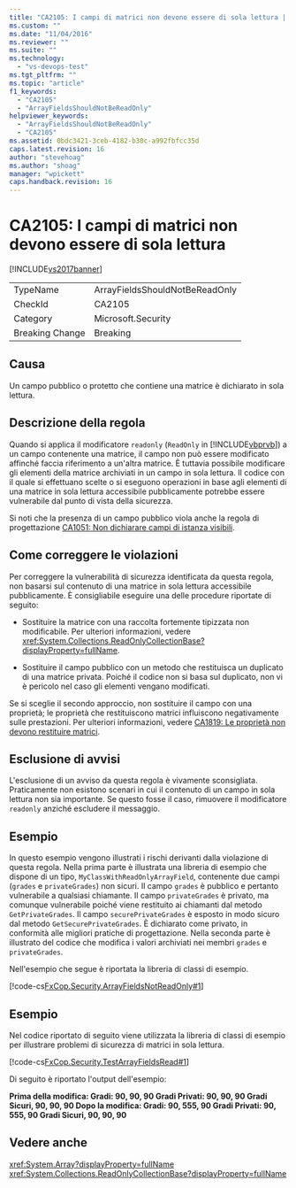 ```yaml
---
title: "CA2105: I campi di matrici non devono essere di sola lettura | Microsoft Docs"
ms.custom: ""
ms.date: "11/04/2016"
ms.reviewer: ""
ms.suite: ""
ms.technology: 
  - "vs-devops-test"
ms.tgt_pltfrm: ""
ms.topic: "article"
f1_keywords: 
  - "CA2105"
  - "ArrayFieldsShouldNotBeReadOnly"
helpviewer_keywords: 
  - "ArrayFieldsShouldNotBeReadOnly"
  - "CA2105"
ms.assetid: 0bdc3421-3ceb-4182-b30c-a992fbfcc35d
caps.latest.revision: 16
author: "stevehoag"
ms.author: "shoag"
manager: "wpickett"
caps.handback.revision: 16
---
```

# CA2105: I campi di matrici non devono essere di sola lettura
[!INCLUDE[vs2017banner](../code-quality/includes/vs2017banner.md)]

|||  
|-|-|  
|TypeName|ArrayFieldsShouldNotBeReadOnly|  
|CheckId|CA2105|  
|Category|Microsoft.Security|  
|Breaking Change|Breaking|  
  
## Causa  
 Un campo pubblico o protetto che contiene una matrice è dichiarato in sola lettura.  
  
## Descrizione della regola  
 Quando si applica il modificatore `readonly` \(`ReadOnly` in [!INCLUDE[vbprvb](../code-quality/includes/vbprvb_md.md)]\) a un campo contenente una matrice, il campo non può essere modificato affinché faccia riferimento a un'altra matrice.  È tuttavia possibile modificare gli elementi della matrice archiviati in un campo in sola lettura.  Il codice con il quale si effettuano scelte o si eseguono operazioni in base agli elementi di una matrice in sola lettura accessibile pubblicamente potrebbe essere vulnerabile dal punto di vista della sicurezza.  
  
 Si noti che la presenza di un campo pubblico viola anche la regola di progettazione [CA1051: Non dichiarare campi di istanza visibili](../code-quality/ca1051-do-not-declare-visible-instance-fields.md).  
  
## Come correggere le violazioni  
 Per correggere la vulnerabilità di sicurezza identificata da questa regola, non basarsi sul contenuto di una matrice in sola lettura accessibile pubblicamente.  È consigliabile eseguire una delle procedure riportate di seguito:  
  
-   Sostituire la matrice con una raccolta fortemente tipizzata non modificabile.  Per ulteriori informazioni, vedere <xref:System.Collections.ReadOnlyCollectionBase?displayProperty=fullName>.  
  
-   Sostituire il campo pubblico con un metodo che restituisca un duplicato di una matrice privata.  Poiché il codice non si basa sul duplicato, non vi è pericolo nel caso gli elementi vengano modificati.  
  
 Se si sceglie il secondo approccio, non sostituire il campo con una proprietà; le proprietà che restituiscono matrici influiscono negativamente sulle prestazioni.  Per ulteriori informazioni, vedere [CA1819: Le proprietà non devono restituire matrici](../code-quality/ca1819-properties-should-not-return-arrays.md).  
  
## Esclusione di avvisi  
 L'esclusione di un avviso da questa regola è vivamente sconsigliata.  Praticamente non esistono scenari in cui il contenuto di un campo in sola lettura non sia importante.  Se questo fosse il caso, rimuovere il modificatore `readonly` anziché escludere il messaggio.  
  
## Esempio  
 In questo esempio vengono illustrati i rischi derivanti dalla violazione di questa regola.  Nella prima parte è illustrata una libreria di esempio che dispone di un tipo, `MyClassWithReadOnlyArrayField`, contenente due campi \(`grades` e `privateGrades`\) non sicuri.  Il campo `grades` è pubblico e pertanto vulnerabile a qualsiasi chiamante.  Il campo `privateGrades` è privato, ma comunque vulnerabile poiché viene restituito ai chiamanti dal metodo `GetPrivateGrades`.  Il campo `securePrivateGrades` è esposto in modo sicuro dal metodo `GetSecurePrivateGrades`.  È dichiarato come privato, in conformità alle migliori pratiche di progettazione.  Nella seconda parte è illustrato del codice che modifica i valori archiviati nei membri `grades` e `privateGrades`.  
  
 Nell'esempio che segue è riportata la libreria di classi di esempio.  
  
 [!code-cs[FxCop.Security.ArrayFieldsNotReadOnly#1](../code-quality/codesnippet/CSharp/ca2105-array-fields-should-not-be-read-only_1.cs)]  
  
## Esempio  
 Nel codice riportato di seguito viene utilizzata la libreria di classi di esempio per illustrare problemi di sicurezza di matrici in sola lettura.  
  
 [!code-cs[FxCop.Security.TestArrayFieldsRead#1](../code-quality/codesnippet/CSharp/ca2105-array-fields-should-not-be-read-only_2.cs)]  
  
 Di seguito è riportato l'output dell'esempio:  
  
  **Prima della modifica: Gradi: 90, 90, 90 Gradi Privati: 90, 90, 90 Gradi Sicuri, 90, 90, 90 Dopo la modifica: Gradi: 90, 555, 90 Gradi Privati: 90, 555, 90 Gradi Sicuri, 90, 90, 90**   
## Vedere anche  
 <xref:System.Array?displayProperty=fullName>   
 <xref:System.Collections.ReadOnlyCollectionBase?displayProperty=fullName>